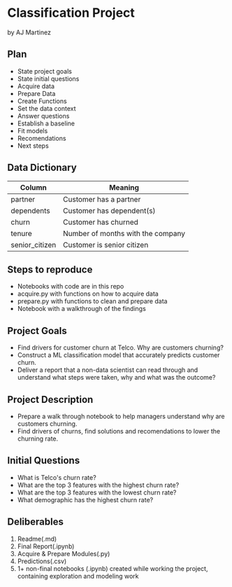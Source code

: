 # Classification Project
by AJ Martinez

## Plan

 - State project goals
 - State initial questions
 - Acquire data
 - Prepare Data
 - Create Functions
 - Set the data context
 - Answer questions 
 - Establish a baseline
 - Fit models
 - Recomendations
 - Next steps

## Data Dictionary
|Column                                  |Meaning|
|------                                  |--------|
|partner                                 |Customer has a partner|
|dependents                              |Customer has dependent(s)|
|churn                                   |Customer has churned|
|tenure                                  |Number of months with the company|
|senior_citizen                          |Customer is senior citizen|

## Steps to reproduce

- Notebooks with code are in this repo 
- acquire.py with functions on how to acquire data
- prepare.py with functions to clean and prepare data
- Notebook with a walkthrough of the findings

## Project Goals

- Find drivers for customer churn at Telco. Why are customers churning?
- Construct a ML classification model that accurately predicts customer churn.
- Deliver a report that a non-data scientist can read through and understand what steps were taken, why and what was the outcome?

## Project Description

- Prepare a walk through notebook to help managers understand why are customers churning. 
- Find drivers of churns, find solutions and recomendations to lower the churning rate.

## Initial Questions

- What is Telco's churn rate?
- What are the top 3 features with the highest churn rate?
- What are the top 3 features with the lowest churn rate?
- What demographic has the highest churn rate?

## Deliberables
1. Readme(.md)
2. Final Report(.ipynb)
3. Acquire & Prepare Modules(.py)
4. Predictions(.csv)
5. 1+ non-final notebooks (.ipynb) created while working the project, containing exploration and modeling work